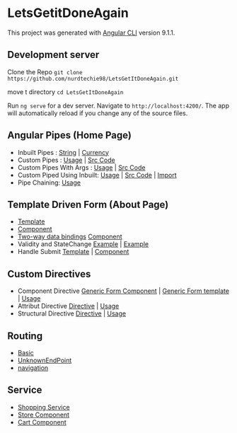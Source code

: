 # LetsGetitDoneAgain

This project was generated with [Angular CLI](https://github.com/angular/angular-cli) version 9.1.1.

## Development server
Clone the Repo `git clone https://github.com/nurdtechie98/LetsGetItDoneAgain.git`

move t directory `cd LetsGetItDoneAgain`

Run `ng serve` for a dev server. Navigate to `http://localhost:4200/`. The app will automatically reload if you change any of the source files.

## Angular Pipes (Home Page)
* Inbuilt Pipes : [String](https://github.com/nurdtechie98/LetsGetItDoneAgain/blob/9658e19d6174f952d69a29db4870d71729ce04b4/src/app/home/home.component.html#L6-L9) | [Currency](https://github.com/nurdtechie98/LetsGetItDoneAgain/blob/9658e19d6174f952d69a29db4870d71729ce04b4/src/app/store/store.component.html#L4)
* Custom Pipes : [Usage](https://github.com/nurdtechie98/LetsGetItDoneAgain/blob/9658e19d6174f952d69a29db4870d71729ce04b4/src/app/home/home.component.html#L18) | [Src Code](https://github.com/nurdtechie98/LetsGetItDoneAgain/blob/master/src/app/reverse-string.pipe.ts)
* Custom Pipes With Args : [Usage](https://github.com/nurdtechie98/LetsGetItDoneAgain/blob/9658e19d6174f952d69a29db4870d71729ce04b4/src/app/home/home.component.html#L20) | [Src Code](https://github.com/nurdtechie98/LetsGetItDoneAgain/blob/master/src/app/append-string.pipe.ts)
* Custom Piped Using Inbuilt: [Usage](https://github.com/nurdtechie98/LetsGetItDoneAgain/blob/9658e19d6174f952d69a29db4870d71729ce04b4/src/app/home/home.component.html#L21) | [Src Code](https://github.com/nurdtechie98/LetsGetItDoneAgain/blob/master/src/app/custom-lowercase.pipe.ts) | [Import](https://github.com/nurdtechie98/LetsGetItDoneAgain/blob/9658e19d6174f952d69a29db4870d71729ce04b4/src/app/app.module.ts#L47) 
* Pipe Chaining: [Usage](https://github.com/nurdtechie98/LetsGetItDoneAgain/blob/9658e19d6174f952d69a29db4870d71729ce04b4/src/app/home/home.component.html#L22)

## Template Driven Form (About Page)
* [Template](https://github.com/nurdtechie98/LetsGetItDoneAgain/blob/master/src/app/about/about.component.html)
* [Component](https://github.com/nurdtechie98/LetsGetItDoneAgain/blob/master/src/app/about/about.component.ts)
* [Two-way data bindings](https://github.com/nurdtechie98/LetsGetItDoneAgain/blob/e38584637bfc949dbae5857cc49696292c100e89/src/app/about/about.component.html#L4) [Component](https://github.com/nurdtechie98/LetsGetItDoneAgain/blob/e38584637bfc949dbae5857cc49696292c100e89/src/app/about/about.component.ts#L13)
* Validity and StateChange [Example](https://github.com/nurdtechie98/LetsGetItDoneAgain/blob/e38584637bfc949dbae5857cc49696292c100e89/src/app/about/about.component.html#L1) | [Example](https://github.com/nurdtechie98/LetsGetItDoneAgain/blob/e38584637bfc949dbae5857cc49696292c100e89/src/app/generic-form/generic-form.component.html#L1)
* Handle Submit [Template](https://github.com/nurdtechie98/LetsGetItDoneAgain/blob/e38584637bfc949dbae5857cc49696292c100e89/src/app/about/about.component.html#L1) | [Component](https://github.com/nurdtechie98/LetsGetItDoneAgain/blob/e38584637bfc949dbae5857cc49696292c100e89/src/app/about/about.component.ts#L18-L20)

## Custom Directives
* Component Directive [Generic Form Component](https://github.com/nurdtechie98/LetsGetItDoneAgain/blob/master/src/app/generic-form/generic-form.component.ts) | [Generic Form template](https://github.com/nurdtechie98/LetsGetItDoneAgain/blob/master/src/app/generic-form/generic-form.component.html) | [Usage](https://github.com/nurdtechie98/LetsGetItDoneAgain/blob/master/src/app/login/login.component.html)
* Attribut Directive [Directive](https://github.com/nurdtechie98/LetsGetItDoneAgain/blob/master/src/app/test-structural-directive.directive.ts) | [Usage](https://github.com/nurdtechie98/LetsGetItDoneAgain/blob/47ee91c9a7cf08d592a2746286945dd72b06af71/src/app/store/store.component.html#L5)
* Structural Directive [Directive](https://github.com/nurdtechie98/LetsGetItDoneAgain/blob/master/src/app/test-structural-directive.directive.ts) | [Usage](https://github.com/nurdtechie98/LetsGetItDoneAgain/blob/47ee91c9a7cf08d592a2746286945dd72b06af71/src/app/home/home.component.html#L30)

## Routing
* [Basic](https://github.com/nurdtechie98/LetsGetItDoneAgain/blob/47ee91c9a7cf08d592a2746286945dd72b06af71/src/app/app-routing.module.ts#L13-L19)
* [UnknownEndPoint](https://github.com/nurdtechie98/LetsGetItDoneAgain/blob/47ee91c9a7cf08d592a2746286945dd72b06af71/src/app/app-routing.module.ts#L20)
* [navigation](https://github.com/nurdtechie98/LetsGetItDoneAgain/blob/47ee91c9a7cf08d592a2746286945dd72b06af71/src/app/app.component.html#L314-L319)

## Service 
* [Shopping Service](https://github.com/nurdtechie98/LetsGetItDoneAgain/blob/master/src/app/shopping-manager.service.ts)
* [Store Component](https://github.com/nurdtechie98/LetsGetItDoneAgain/tree/master/src/app/store) 
* [Cart Component](https://github.com/nurdtechie98/LetsGetItDoneAgain/tree/master/src/app/cart)

